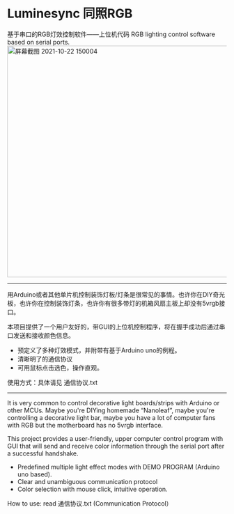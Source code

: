 # Luminesync 同照RGB
基于串口的RGB灯效控制软件——上位机代码
RGB lighting control software based on serial ports.
<img width="532" alt="屏幕截图 2021-10-22 150004" src="https://user-images.githubusercontent.com/59970710/138509198-df41d510-206d-4ecc-af8a-bfd403792304.png">

*****
用Arduino或者其他单片机控制装饰灯板/灯条是很常见的事情。也许你在DIY奇光板，也许你在控制装饰灯条，也许你有很多带灯的机箱风扇主板上却没有5vrgb接口。

本项目提供了一个用户友好的，带GUI的上位机控制程序，将在握手成功后通过串口发送和接收颜色信息。

* 预定义了多种灯效模式，并附带有基于Arduino uno的例程。
* 清晰明了的通信协议
* 可用鼠标点击选色，操作直观。

使用方式：具体请见 通信协议.txt
*****

It is very common to control decorative light boards/strips with Arduino or other MCUs. Maybe you're DIYing homemade “Nanoleaf”, maybe you're controlling a decorative light bar, maybe you have a lot of computer fans with RGB but the motherboard has no 5vrgb interface.

This project provides a user-friendly, upper computer control program with GUI that will send and receive color information through the serial port after a successful handshake.

* Predefined multiple light effect modes with DEMO PROGRAM (Arduino uno based).
* Clear and unambiguous communication protocol
* Color selection with mouse click, intuitive operation.

How to use: read 通信协议.txt (Communication Protocol）
